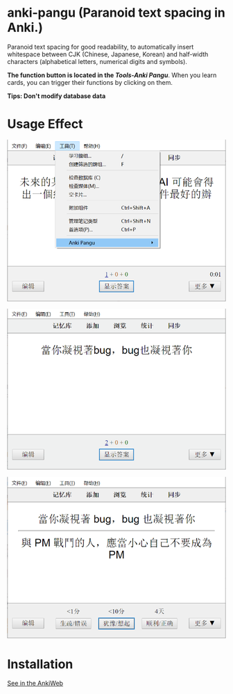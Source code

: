 # anki-pangu (Paranoid text spacing in Anki.)

Paranoid text spacing for good readability, to automatically insert whitespace between CJK (Chinese, Japanese, Korean) and half-width characters (alphabetical letters, numerical digits and symbols).

**The function button is located in the *Tools-Anki Pangu***. When you learn cards, you can trigger their functions by clicking on them.

**Tips: Don't modify database data**


# Usage Effect


![Button Position](./images/button.png "Button Position")

![Before](./images/before.png "Before")

![After](./images/after.png "After")


# Installation

[See in the AnkiWeb](https://ankiweb.net/shared/info/79544508)
